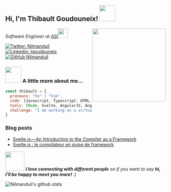 <h2> Hi, I'm Thibault Goudouneix! <img src="https://media.giphy.com/media/mGcNjsfWAjY5AEZNw6/giphy.gif" width="50"></h2>
<img align='right' src="https://media.giphy.com/media/3shgEY0KaAW5y/giphy.gif" width="230">
<p><em>Software Engineer at <a href="http://www.asi.fr">ASI</a><img src="https://media.giphy.com/media/WUlplcMpOCEmTGBtBW/giphy.gif" width="30"> 
</em></p>

[![Twitter: Nilmanduil](https://img.shields.io/twitter/follow/Nilmanduil?style=social)](https://twitter.com/Nilmanduil)
[![Linkedin: tgoudouneix](https://img.shields.io/badge/-tgoudouneix-blue?style=flat-square&logo=Linkedin&logoColor=white&link=https://www.linkedin.com/in/tgoudouneix/)](https://www.linkedin.com/in/tgoudouneix/)
[![GitHub Nilmanduil](https://img.shields.io/github/followers/Nilmanduil?label=follow&style=social)](https://github.com/Nilmanduil)


### <img src="https://media.giphy.com/media/VgCDAzcKvsR6OM0uWg/giphy.gif" width="50"> A little more about me...  

```javascript
const thibault = {
  pronouns: "he" | "him",
  code: [Javascript, Typescript, HTML, CSS, PHP],
  tools: [Node, Svelte, AngularJS, Angular, Ionic, Vue],
  challenge: "I am working on a virtual substitute to little stressballs to launch at coworkers"
}
```

### Blog posts
<!-- BLOG-POST-LIST:START -->
- [Svelte.js — An Introduction to the Compiler as a Framework](https://medium.com/better-programming/svelte-js-introduction-to-the-compiler-as-a-framework-43555046868b?source=rss-c1fcbf0a3e97------2)
- [Svelte.js : le compilateur en guise de framework](https://medium.com/@nilmanduil/svelte-js-le-compilateur-en-guise-de-framework-5473f1d727f8?source=rss-c1fcbf0a3e97------2)
<!-- BLOG-POST-LIST:END -->

<img src="https://media.giphy.com/media/LnQjpWaON8nhr21vNW/giphy.gif" width="60"> <em><b>I love connecting with different people</b> so if you want to say <b>hi, I'll be happy to meet you more!</b> :)</em>

![Nilmanduil's github stats](https://github-readme-stats.vercel.app/api?username=Nilmanduil&show_icons=true)

<!--
**Nilmanduil/Nilmanduil** is a ✨ _special_ ✨ repository because its `README.md` (this file) appears on your GitHub profile.

Here are some ideas to get you started:

- 🔭 I’m currently working on ...
- 🌱 I’m currently learning ...
- 👯 I’m looking to collaborate on ...
- 🤔 I’m looking for help with ...
- 💬 Ask me about ...
- 📫 How to reach me: ...
- 😄 Pronouns: ...
- ⚡ Fun fact: ...
-->
